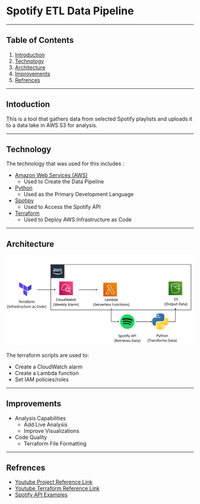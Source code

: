# Spotify ETL Data Pipeline

---

## Table of Contents

1. [Introduction](#introduction)
2. [Technology](#Tech)
3. [Architecture](#Architecture)
4. [Improvements](#Improvements)
5. [Refrences](#Refrences)

---

## Intoduction <a name="Introduction"></a>

This is a tool that gathers data from selected Spotify playlists and uploads it to a data lake in AWS S3 for analysis.

---

## Technology <a name="Tech"></a>

The technology that was used for this includes :

* [Amazon Web Services (AWS)](https://aws.amazon.com/)
  * Used to Create the Data Pipeline
* [Python](https://www.python.org/)
  * Used as the Primary Development Language
* [Spotipy](https://spotipy.readthedocs.io/)
  * Used to Access the Spotify API
* [Terraform](https://www.terraform.io/)
  * Used to Deploy AWS Infrastructure as Code

---

## Architecture <a name="Architecture"></a>

![Architecture Diagram](/images/Architecture_Diagram.PNG)

The terraform scripts are used to:

* Create a CloudWatch alarm
* Create a Lambda function
* Set IAM policies/roles
  
---

## Improvements <a name="Improvements"></a>

* Analysis Capabilities
  * Add Live Analysis
  * Improve Visualizations
* Code Quality
  * Terraform File Formatting

---

## Refrences <a name="Refrences"></a>

* [Youtube Project Reference Link](https://www.youtube.com/watch?v=iYpoKQZP3EU)
* [Youtube Terraform Reference Link](https://www.youtube.com/watch?v=vwn77cUarTs&list=PL8HowI-L-3_9bkocmR3JahQ4Y-Pbqs2Nt)
* [Spotify API Examples](https://betterprogramming.pub/how-to-extract-any-artists-data-using-spotify-s-api-python-and-spotipy-4c079401bc37)